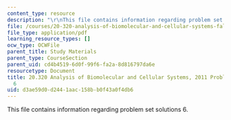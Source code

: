 ```yaml
---
content_type: resource
description: "\r\nThis file contains information regarding problem set solutions 6."
file: /courses/20-320-analysis-of-biomolecular-and-cellular-systems-fall-2012/d3ae59d0d2441aac158bb0f43a0f4db6_MIT20_320F12_2011_PS6_sol.pdf
file_type: application/pdf
learning_resource_types: []
ocw_type: OCWFile
parent_title: Study Materials
parent_type: CourseSection
parent_uid: cd4b4519-6d0f-99f6-fa2a-8d816797da6e
resourcetype: Document
title: 20.320 Analysis of Biomolecular and Cellular Systems, 2011 Problem Set Solutions
  6
uid: d3ae59d0-d244-1aac-158b-b0f43a0f4db6
---
```


This file contains information regarding problem set solutions 6.

